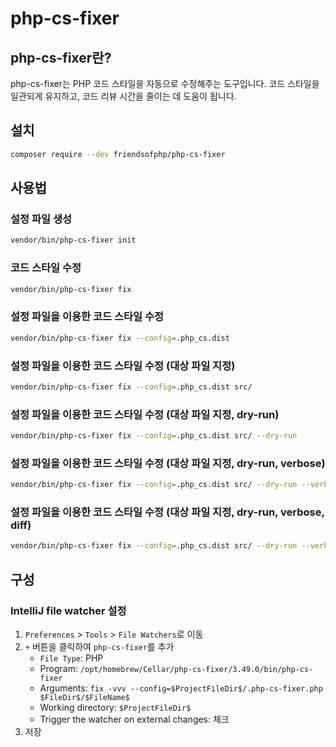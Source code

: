 # php-cs-fixer

## php-cs-fixer란?

php-cs-fixer는 PHP 코드 스타일을 자동으로 수정해주는 도구입니다. 코드 스타일을 일관되게 유지하고, 코드 리뷰 시간을 줄이는 데 도움이 됩니다.

## 설치

```bash
composer require --dev friendsofphp/php-cs-fixer
```

## 사용법

### 설정 파일 생성

```bash
vendor/bin/php-cs-fixer init
```

### 코드 스타일 수정

```bash
vendor/bin/php-cs-fixer fix
```

### 설정 파일을 이용한 코드 스타일 수정

```bash
vendor/bin/php-cs-fixer fix --config=.php_cs.dist
```

### 설정 파일을 이용한 코드 스타일 수정 (대상 파일 지정)

```bash
vendor/bin/php-cs-fixer fix --config=.php_cs.dist src/
```

### 설정 파일을 이용한 코드 스타일 수정 (대상 파일 지정, dry-run)

```bash
vendor/bin/php-cs-fixer fix --config=.php_cs.dist src/ --dry-run
```

### 설정 파일을 이용한 코드 스타일 수정 (대상 파일 지정, dry-run, verbose)

```bash
vendor/bin/php-cs-fixer fix --config=.php_cs.dist src/ --dry-run --verbose
```

### 설정 파일을 이용한 코드 스타일 수정 (대상 파일 지정, dry-run, verbose, diff)

```bash
vendor/bin/php-cs-fixer fix --config=.php_cs.dist src/ --dry-run --verbose --diff
```

## 구성

### IntelliJ file watcher 설정

1. `Preferences` > `Tools` > `File Watchers`로 이동
2. `+` 버튼을 클릭하여 `php-cs-fixer`를 추가
    - `File Type`: PHP
    - Program: `/opt/homebrew/Cellar/php-cs-fixer/3.49.0/bin/php-cs-fixer`
    - Arguments: `fix -vvv --config=$ProjectFileDir$/.php-cs-fixer.php $FileDir$/$FileName$`
    - Working directory: `$ProjectFileDir$`
    - Trigger the watcher on external changes: 체크
3. 저장
